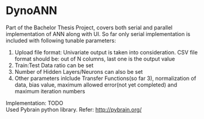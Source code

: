# DynoANN
Part of the Bachelor Thesis Project, covers both serial and parallel implementation of ANN along with UI. So far only serial implementation is included with following tunable parameters:
1) Upload file format: Univariate output is taken into consideration. CSV file format should be: out of N columns, last one is the output value <br/>
2) Train:Test Data ratio can be set <br/>
3) Number of Hidden Layers/Neurons can also be set <br/>
4) Other parameters inlclude Transfer Functions(so far 3), normalization of data, bias value, maximum allowed error(not yet completed) and maximum iteration numbers <br/>

Implementation: TODO
<br/>
Used Pybrain python library. Refer: http://pybrain.org/<br/>
